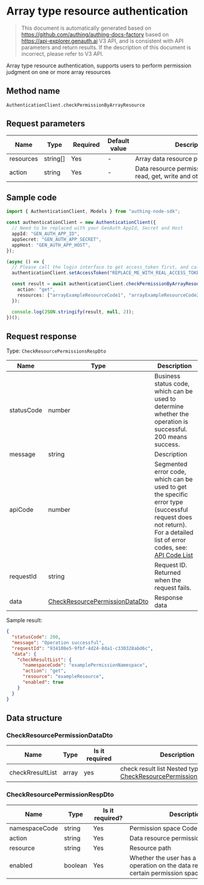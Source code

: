 # Array type resource authentication

<!--
Warning ⚠️:
Do not modify this document directly,
https://github.com/Authing/authing-docs-factory
Use this project to generate
-->

<LastUpdated />

> This document is automatically generated based on https://github.com/authing/authing-docs-factory based on https://api-explorer.genauth.ai V3 API, and is consistent with API parameters and return results. If the description of this document is incorrect, please refer to V3 API.

Array type resource authentication, supports users to perform permission judgment on one or more array resources

## Method name

`AuthenticationClient.checkPermissionByArrayResource`

## Request parameters

| Name      | Type     | <div style="width:80px">Required</div> | Default value | <div style="width:300px">Description</div>                             | <div style="width:200px"></div>Example value</div>  |
| --------- | -------- | -------------------------------------- | ------------- | ---------------------------------------------------------------------- | --------------------------------------------------- |
| resources | string[] | Yes                                    | -             | Array data resource path list,                                         | `["exampleArrayResource1","exampleArrayResource2"]` |
| action    | string   | Yes                                    | -             | Data resource permission operation, read, get, write and other actions | `get`                                               |

## Sample code

```ts
import { AuthenticationClient, Models } from "authing-node-sdk";

const authenticationClient = new AuthenticationClient({
  // Need to be replaced with your GenAuth AppId, Secret and Host
  appId: "GEN_AUTH_APP_ID",
  appSecret: "GEN_AUTH_APP_SECRET",
  appHost: "GEN_AUTH_APP_HOST",
});

(async () => {
  // Please call the login interface to get access_token first, and call the setAccessToken method to set access_token
  authenticationClient.setAccessToken("REPLACE_ME_WITH_REAL_ACCESS_TOKEN");

  const result = await authenticationClient.checkPermissionByArrayResource({
    action: "get",
    resources: ["arrayExampleResourceCode1", "arrayExampleResourceCode2"],
  });

  console.log(JSON.stringify(result, null, 2));
})();
```

## Request response

Type: `CheckResourcePermissionsRespDto`

| Name       | Type                                                                         | Description                                                                                                                                                                                                                                                                                                                                  |
| ---------- | ---------------------------------------------------------------------------- | -------------------------------------------------------------------------------------------------------------------------------------------------------------------------------------------------------------------------------------------------------------------------------------------------------------------------------------------- |
| statusCode | number                                                                       | Business status code, which can be used to determine whether the operation is successful. 200 means success.                                                                                                                                                                                                                                 |
| message    | string                                                                       | Description                                                                                                                                                                                                                                                                                                                                  |
| apiCode    | number                                                                       | Segmented error code, which can be used to get the specific error type (successful request does not return). For a detailed list of error codes, see: [API Code List](https://api-explorer.genauth.ai/?tag=group/%E5%BC%80%E5%8F%91%E5%87%86%E5%A4%87#tag/%E5%BC%80%E5%8F%91%E5%87%86%E5%A4%87/%E9%94%99%E8%AF%AF%E5%A4%84%E7%90%86/apiCode) |
| requestId  | string                                                                       | Request ID. Returned when the request fails.                                                                                                                                                                                                                                                                                                 |
| data       | <a href="#CheckResourcePermissionDataDto">CheckResourcePermissionDataDto</a> | Response data                                                                                                                                                                                                                                                                                                                                |

Sample result:

```json
{
  "statusCode": 200,
  "message": "Operation successful",
  "requestId": "934108e5-9fbf-4d24-8da1-c330328abd6c",
  "data": {
    "checkResultList": {
      "namespaceCode": "examplePermissionNamespace",
      "action": "get",
      "resource": "exampleResource",
      "enabled": true
    }
  }
}
```

## Data structure

### <a id="CheckResourcePermissionDataDto"></a> CheckResourcePermissionDataDto

| Name             | Type  | <div style="width:80px">Is it required</div> | <div style="width:300px">Description</div>                                                                   | <div style="width:200px">Example value</div> |
| ---------------- | ----- | -------------------------------------------- | ------------------------------------------------------------------------------------------------------------ | -------------------------------------------- |
| checkRresultList | array | yes                                          | check result list Nested type: <a href="#CheckResourcePermissionRespDto">CheckResourcePermissionRespDto</a>. |                                              |

### <a id="CheckResourcePermissionRespDto"></a> CheckResourcePermissionRespDto

| Name          | Type    | <div style="width:80px">Is it required?</div> | <div style="width:300px">Description</div>                                                     | <div style="width:200px">Example value</div> |
| ------------- | ------- | --------------------------------------------- | ---------------------------------------------------------------------------------------------- | -------------------------------------------- |
| namespaceCode | string  | Yes                                           | Permission space Code                                                                          | `examplePermissionNamespace`                 |
| action        | string  | Yes                                           | Data resource permission operation                                                             | `get`                                        |
| resource      | string  | Yes                                           | Resource path                                                                                  | `exampleResource`                            |
| enabled       | boolean | Yes                                           | Whether the user has a certain operation on the data resource under a certain permission space | `true`                                       |
